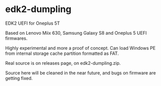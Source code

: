 # edk2-dumpling
EDK2 UEFI for Oneplus 5T

Based on Lenovo Miix 630, Samsung Galaxy S8 and Oneplus 5 UEFI firmwares.

Highly experimental and more a proof of concept. Can load 
Windows PE from internal storage cache partition formatted as FAT.

Real source is on releases page, on edk2-dumpling.zip.


Source here will be cleaned in the near future, and bugs on firmware are getting fixed.

